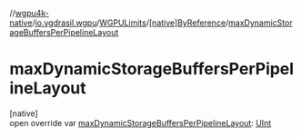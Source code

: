 //[wgpu4k-native](../../../../index.md)/[io.ygdrasil.wgpu](../../index.md)/[WGPULimits](../index.md)/[[native]ByReference](index.md)/[maxDynamicStorageBuffersPerPipelineLayout](max-dynamic-storage-buffers-per-pipeline-layout.md)

# maxDynamicStorageBuffersPerPipelineLayout

[native]\
open override var [maxDynamicStorageBuffersPerPipelineLayout](max-dynamic-storage-buffers-per-pipeline-layout.md): [UInt](https://kotlinlang.org/api/core/kotlin-stdlib/kotlin/-u-int/index.html)
